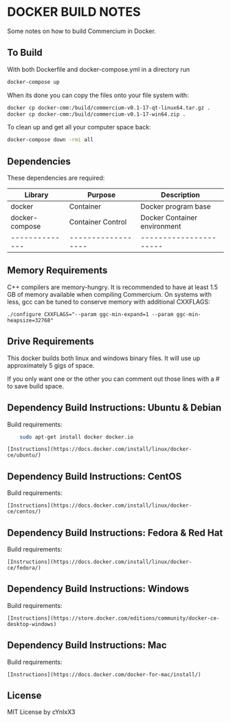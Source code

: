 DOCKER BUILD NOTES
====================
Some notes on how to build Commercium in Docker.

To Build
---------------------

With both Dockerfile and docker-compose.yml in a directory run 
```bash
docker-compose up
```

When its done you can copy the files onto your file system with:
```bash
docker cp docker-cmm:/build/commercium-v0.1-17-qt-linux64.tar.gz .
docker cp docker-cmm:/build/commercium-v0.1-17-win64.zip .
```

To clean up and get all your computer space back:
```bash
docker-compose down -rmi all
```

Dependencies
---------------------

These dependencies are required:

 Library       | Purpose          | Description
 --------------|------------------|----------------------
 docker        | Container        | Docker program base
 docker-compose| Container Control| Docker Container environment
 --------------|------------------|----------------------

Memory Requirements
--------------------

C++ compilers are memory-hungry. It is recommended to have at least 1.5 GB of
memory available when compiling Commercium. On systems with less, gcc can be
tuned to conserve memory with additional CXXFLAGS:

    ./configure CXXFLAGS="--param ggc-min-expand=1 --param ggc-min-heapsize=32768"

Drive Requirements
--------------------

This docker builds both linux and windows binary files. It will use up approximately 5 gigs of space.

If you only want one or the other you can comment out those lines with a # to save build space.
 
Dependency Build Instructions: Ubuntu & Debian
----------------------------------------------
Build requirements:

```bash
    sudo apt-get install docker docker.io 
```
    [Instructions](https://docs.docker.com/install/linux/docker-ce/ubuntu/)

Dependency Build Instructions: CentOS
----------------------------------------------
Build requirements:

    [Instructions](https://docs.docker.com/install/linux/docker-ce/centos/)

Dependency Build Instructions: Fedora & Red Hat
----------------------------------------------
Build requirements:

    [Instructions](https://docs.docker.com/install/linux/docker-ce/fedora/)

Dependency Build Instructions: Windows
----------------------------------------------
Build requirements:

    [Instructions](https://store.docker.com/editions/community/docker-ce-desktop-windows)

Dependency Build Instructions: Mac
----------------------------------------------
Build requirements:

    [Instructions](https://docs.docker.com/docker-for-mac/install/)


## License

MIT License by cYnIxX3
